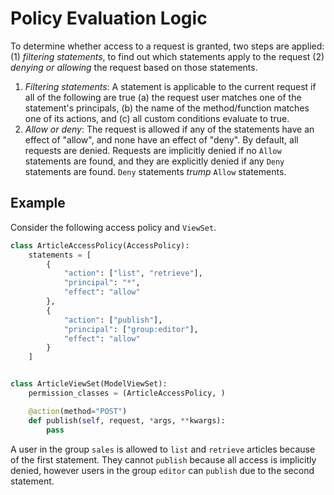 # Policy Evaluation Logic

To determine whether access to a request is granted, two steps are applied: (1) *filtering statements*, to find out which statements apply to the request (2) *denying or allowing* the request based on those statements.

1. *Filtering statements*: A statement is applicable to the current request if all of the following are true (a) the request user matches one of the statement's principals, (b) the name of the method/function matches one of its actions, and (c) all custom conditions evaluate to true.
2. *Allow or deny*: The request is allowed if any of the statements have an effect of "allow", and none have an effect of "deny". By default, all requests are denied. Requests are implicitly denied if no `Allow` statements are found, and they are explicitly denied if any `Deny` statements are found. `Deny` statements *trump* `Allow` statements.

## Example
Consider the following access policy and `ViewSet`.

```python
class ArticleAccessPolicy(AccessPolicy):
    statements = [
        {
            "action": ["list", "retrieve"],
            "principal": "*",
            "effect": "allow"
        },
        {
            "action": ["publish"],
            "principal": ["group:editor"],
            "effect": "allow"            
        }
    ]


class ArticleViewSet(ModelViewSet):
    permission_classes = (ArticleAccessPolicy, )

    @action(method="POST")
    def publish(self, request, *args, **kwargs):
        pass
```

A user in the group `sales` is allowed to `list` and `retrieve` articles because of the first statement. They cannot `publish` because all access is implicitly denied, however users in the group `editor` can `publish` due to the second statement.

